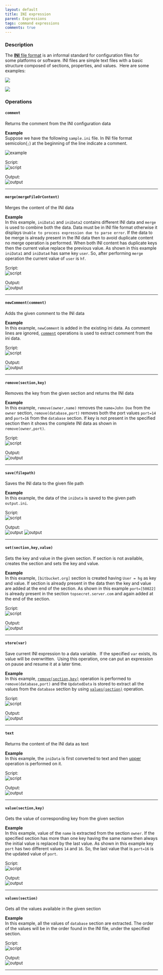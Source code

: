 ```yaml
---
layout: default
title: INI expression
parent: Expressions
tags: command expressions
comments: true
---
```



### Description
The <a href="https://en.wikipedia.org/wiki/INI_file" class="external-link" target="_nexial_link">**INI** file format</a> is an informal standard for configuration files for 
some platforms or software. INI files are simple text files with a basic structure composed of sections, properties, 
and values.  Here are some examples:

![](image/INIexpression_01.png)

![](image/INIexpression_02.png)


### Operations

#### `comment`
Returns the comment from the INI configuration data

**Example**<br/>
Suppose we have the following `sample.ini` file. In INI file format semicolon(`;`) 
at the beginning of the line indicate a comment.

![example](image/INIexpression_03.png)

Script:<br/>
![script](image/INIexpression_04.png)

Output:<br/>
![output](image/INIexpression_05.png)

-----

#### `merge(mergeFileOrContent)`
Merges the content of the INI data

**Example**<br/>
In this example, `iniData1` and `iniData2` contains different INI data and `merge`
is used to combine both the data. Data must be in INI file format otherwise
it displays `Unable to process expression due to parse error`. If the data to be merge
is already present in the INI data then to avoid duplicate content no merge 
operation is performed. When both INI content has duplicate keys then the current value
replace the previous value. As shown in this example `iniData1` and `iniData4` has same
key `user`. So, after performing `merge` operation the current value of `user` is `hf`.

Script:<br/>
![script](image/INIexpression_06.png)

Output:<br/>
![output](image/INIexpression_07.png)

-----

#### `newComment(comment)`
Adds the given comment to the INI data

**Example**<br/>
In this example, `newComment` is added in the existing ini data.
As comment lines are ignored, [`comment`](#comment) operations is used to extract 
comment from the ini data.

Script:<br/>
![script](image/INIexpression_08.png)

Output:<br/>
![output](image/INIexpression_09.png)

-----

#### `remove(section,key)`
Removes the key from the given section and returns the INI data

**Example**<br/>
In this example, `remove(owner,name)` removes the `name=John Doe` from the `owner`
section, `remove(database,port)` removes both the port values `port=14` and `port=16` from the `database` section.
If key is not present in the specified section then it shows the complete INI data as shown in `remove(owner,port)`.

Script:<br/>
![script](image/INIexpression_10.png)

Output:<br/>
![output](image/INIexpression_11.png)

-----

#### `save(filepath)`
Saves the INI data to the given file path

**Example**<br/>
In this example, the data of the `iniData` is saved to the given path `output.ini`.

Script:<br/>
![script](image/INIexpression_12.png)

Output:<br/>
![output](image/INIexpression_13.png)
![output](image/INIexpression_14.png)

-----

#### `set(section,key,value)`
Sets the key and value in the given section. If section is not available, creates 
the section and sets the key and value.

**Example**<br/>
In this example, `[bitbucket.org]` section is created having `User = hg` as 
key and value. If section is already present in the data then the key and value are added at the
end of the section. As shown in this example `port=[50022]` is already present in the section
`topsecret.server.com` and again added at the end of the section.

Script:<br/>
![script](image/INIexpression_15.png)

Output:<br/>
![output](image/INIexpression_16.png)

-----

#### `store(var)`
Save current INI expression to a data variable.  If the specified `var` exists, its value will 
be overwritten.  Using this operation, one can put an expression on pause and resume it at a later time.

**Example**<br/>
In this example, [`remove(section,key)`](#removesectionkey) operation is performed to 
`remove(database,port)` and the `UpdatedData` is stored to extract all the values 
from the `database` section by using [`values(section)`](#removesectionkey)
operation. 

Script:<br/>
![script](image/INIexpression_17.png)

Output:<br/>
![output](image/INIexpression_18.png)

-----

#### `text`
Returns the content of the INI data as text

**Example**<br/>
In this example, the `iniData` is first converted to text and then 
[upper](TEXTexpression#upper) operation is performed on it. 

Script:<br/>
![script](image/INIexpression_19.png)

Output:<br/>
![output](image/INIexpression_20.png)

-----

#### `value(section,key)`
Gets the value of corresponding key from the given section

**Example**<br/>
In this example, value of the `name` is extracted from the section `owner`. If the specified section has 
more than one key having the same name then always the initial value is replaced by the last value. As shown in this 
example key `port` has two different values `14` and `16`. So, the last value that is `port=16` is the updated 
value of `port`.

Script:<br/>
![script](image/INIexpression_21.png)

Output:<br/>
![output](image/INIexpression_22.png)

-----

#### `values(section)`
Gets all the values available in the given section

**Example**<br/>
In this example, all the values of `database` section are extracted.
The order of the values will be in the order found in the INI file, under the specified section.

Script:<br/>
![script](image/INIexpression_23.png)

Output:<br/>
![output](image/INIexpression_24.png)

-----

<script>jQuery(document).ready(function () { newOperationSelect(); });</script>
